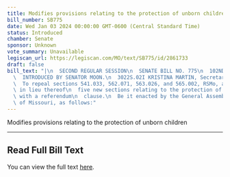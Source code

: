 ```yaml
---
title: Modifies provisions relating to the protection of unborn children
bill_number: SB775
date: Wed Jan 03 2024 00:00:00 GMT-0600 (Central Standard Time)
status: Introduced
chamber: Senate
sponsor: Unknown
vote_summary: Unavailable
legiscan_url: https://legiscan.com/MO/text/SB775/id/2861733
draft: false
bill_text: "|\n  SECOND REGULAR SESSION\n  SENATE BILL NO. 775\n  102ND GENERA L ASSEMBLY\n\
  \  INTRODUCED BY SENATOR MOON.\n  3022S.02I KRISTINA MARTIN, Secretary\n  AN ACT\n\
  \  To repeal sections 541.033, 562.071, 563.026, and 565.002, RSMo, and to enact\
  \ in lieu thereof\n  five new sections relating to the protection of unborn children,\
  \ with a referendum\n  clause.\n  Be it enacted by the General Assembly of the State\
  \ of Missouri, as follows:"
---
```

Modifies provisions relating to the protection of unborn children

---

## Read Full Bill Text

You can view the full text [here](https://legiscan.com/MO/text/SB775/id/2861733).
